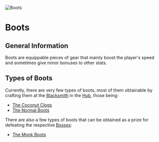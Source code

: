 ![Boots](../../../images/items/boots.png)
# Boots

## General Information
Boots are equippable pieces of gear that mainly boost the player's speed and sometimes give minor bonuses to other stats.

## Types of Boots
Currently, there are very few types of boots, most of them obtainable by crafting them at the [Blacksmith]() in the [Hub](), those being:
- [The Coconut Clogs](./coconutClogs.md)
- [The Normal Boots](./normalBoots.md)

There are also a few types of boots that can be obtained as a prize for defeating the respective [Bosses]():
- [The Monk Boots](./monkBoots.md)